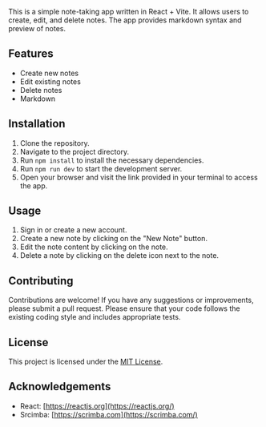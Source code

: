 This is a simple note-taking app written in React + Vite. It allows users to create, edit, and delete notes. The app provides markdown syntax and preview of notes.

## Features

- Create new notes
- Edit existing notes
- Delete notes
- Markdown

## Installation

1. Clone the repository.
2. Navigate to the project directory.
3. Run `npm install` to install the necessary dependencies.
4. Run `npm run dev` to start the development server.
5. Open your browser and visit the link provided in your terminal to access the app.

## Usage

1. Sign in or create a new account.
2. Create a new note by clicking on the "New Note" button.
3. Edit the note content by clicking on the note.
4. Delete a note by clicking on the delete icon next to the note.

## Contributing

Contributions are welcome! If you have any suggestions or improvements, please submit a pull request. Please ensure that your code follows the existing coding style and includes appropriate tests.

## License

This project is licensed under the [MIT License](http://opensource.org/licenses/MIT).

## Acknowledgements

- React: [https://reactjs.org](https://reactjs.org/)
- Srcimba: [https://scrimba.com](https://scrimba.com/)
 
